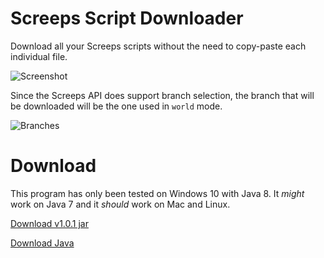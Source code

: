 # Screeps Script Downloader
Download all your Screeps scripts without the need to copy-paste each individual file.

![Screenshot](http://i.imgur.com/ISZYnK4.png)

Since the Screeps API does support branch selection, the branch that will be downloaded will be the one used in `world` mode.

![Branches](http://i.imgur.com/YTJirMC.png)

# Download
This program has only been tested on Windows 10 with Java 8. It _might_ work on Java 7 and it _should_ work on Mac and Linux.

[Download v1.0.1 jar](https://github.com/Frederikam/Screeps-Script-Downloader/releases/tag/v1.0.1)

[Download Java](https://www.java.com/en/)
